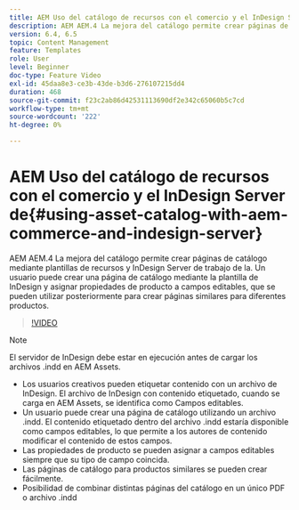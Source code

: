 ```yaml
---
title: AEM Uso del catálogo de recursos con el comercio y el InDesign Server de
description: AEM AEM.4 La mejora del catálogo permite crear páginas de catálogo mediante plantillas de recursos y InDesign Server de trabajo de la.  Un usuario puede crear una página de catálogo mediante la plantilla de InDesign y asignar propiedades de producto a campos editables, que se pueden utilizar posteriormente para crear páginas similares para diferentes productos.
version: 6.4, 6.5
topic: Content Management
feature: Templates
role: User
level: Beginner
doc-type: Feature Video
exl-id: 45daa8e3-ce3b-43de-b3d6-276107215dd4
duration: 468
source-git-commit: f23c2ab86d42531113690df2e342c65060b5c7cd
workflow-type: tm+mt
source-wordcount: '222'
ht-degree: 0%

---
```


# AEM Uso del catálogo de recursos con el comercio y el InDesign Server de{#using-asset-catalog-with-aem-commerce-and-indesign-server}

AEM AEM.4 La mejora del catálogo permite crear páginas de catálogo mediante plantillas de recursos y InDesign Server de trabajo de la.  Un usuario puede crear una página de catálogo mediante la plantilla de InDesign y asignar propiedades de producto a campos editables, que se pueden utilizar posteriormente para crear páginas similares para diferentes productos.

>[!VIDEO](https://video.tv.adobe.com/v/22540?quality=12&learn=on)

>[!NOTE]
>
>El servidor de InDesign debe estar en ejecución antes de cargar los archivos \.indd en AEM Assets.

* Los usuarios creativos pueden etiquetar contenido con un archivo de InDesign. El archivo de InDesign con contenido etiquetado, cuando se carga en AEM Assets, se identifica como Campos editables.
* Un usuario puede crear una página de catálogo utilizando un archivo \.indd. El contenido etiquetado dentro del archivo \.indd estaría disponible como campos editables, lo que permite a los autores de contenido modificar el contenido de estos campos.
* Las propiedades de producto se pueden asignar a campos editables siempre que su tipo de campo coincida.
* Las páginas de catálogo para productos similares se pueden crear fácilmente.
* Posibilidad de combinar distintas páginas del catálogo en un único PDF o archivo \.indd
